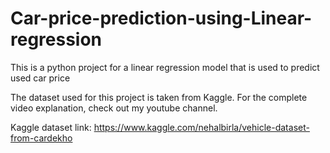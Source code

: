 # Car-price-prediction-using-Linear-regression
This is a python project for a linear regression model that is used to predict used car price

The dataset used for this project is taken from Kaggle. For the complete video explanation, check out my youtube channel.

Kaggle dataset link:
https://www.kaggle.com/nehalbirla/vehicle-dataset-from-cardekho
